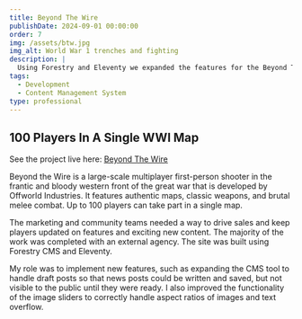 ```yaml
---
title: Beyond The Wire
publishDate: 2024-09-01 00:00:00
order: 7
img: /assets/btw.jpg
img_alt: World War 1 trenches and fighting
description: |
  Using Forestry and Eleventy we expanded the features for the Beyond The Wire website.
tags:
  - Development
  - Content Management System
type: professional
---
```


## 100 Players In A Single WWI Map

See the project live here: <a href="https://playbtw.com/" target="_blank">Beyond The Wire</a>

Beyond the Wire is a large-scale multiplayer first-person shooter in the frantic and bloody western front of the great war that is developed by Offworld Industries. It features authentic maps, classic weapons, and brutal melee combat. Up to 100 players can take part in a single map.

The marketing and community teams needed a way to drive sales and keep players updated on features and exciting new content. The majority of the work was completed with an external agency. The site was built using Forestry CMS and Eleventy.

My role was to implement new features, such as expanding the CMS tool to handle draft posts so that news posts could be written and saved, but not visible to the public until they were ready. I also improved the functionality of the image sliders to correctly handle aspect ratios of images and text overflow.
